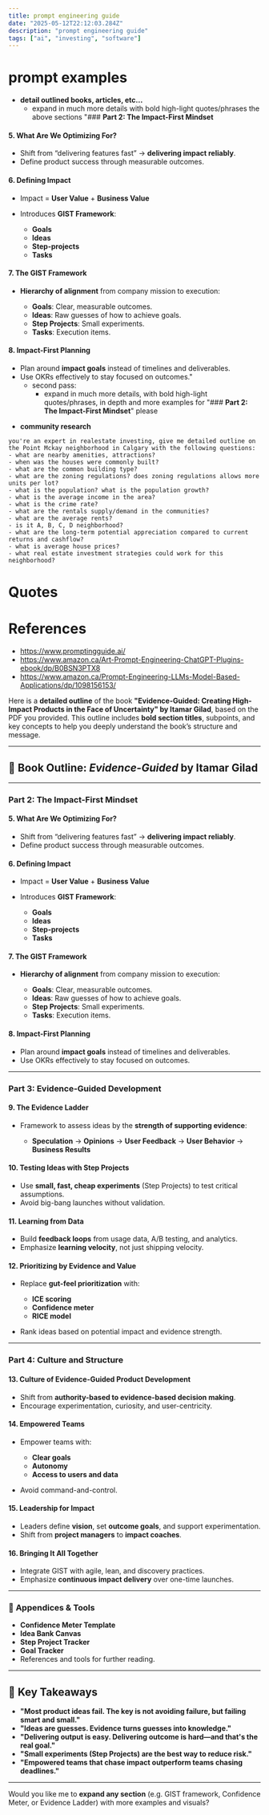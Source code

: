 ```yaml
---
title: prompt engineering guide
date: "2025-05-12T22:12:03.284Z"
description: "prompt engineering guide"
tags: ["ai", "investing", "software"]
---
```


# prompt examples

- **detail outlined books, articles, etc...**
  - expand in much more details with bold high-light quotes/phrases the above sections "### **Part 2: The Impact-First Mindset**

#### **5. What Are We Optimizing For?**

* Shift from “delivering features fast” → **delivering impact reliably**.
* Define product success through measurable outcomes.

#### **6. Defining Impact**

* Impact = **User Value** + **Business Value**
* Introduces **GIST Framework**:

  * **Goals**
  * **Ideas**
  * **Step-projects**
  * **Tasks**

#### **7. The GIST Framework**

* **Hierarchy of alignment** from company mission to execution:

  * **Goals**: Clear, measurable outcomes.
  * **Ideas**: Raw guesses of how to achieve goals.
  * **Step Projects**: Small experiments.
  * **Tasks**: Execution items.

#### **8. Impact-First Planning**

* Plan around **impact goals** instead of timelines and deliverables.
* Use OKRs effectively to stay focused on outcomes."
  - second pass:
    - expand in much more details, with bold high-light quotes/phrases, in depth and more examples for "### **Part 2: The Impact-First Mindset**" please


- **community research**

```
you're an expert in realestate investing, give me detailed outline on the Point Mckay neighborhood in Calgary with the following questions:
- what are nearby amenities, attractions?
- when was the houses were commonly built?
- what are the common building type?
- what are the zoning regulations? does zoning regulations allows more units per lot?
- what is the population? what is the population growth?
- what is the average income in the area?
- what is the crime rate?
- what are the rentals supply/demand in the communities?
- what are the average rents?
- is it A, B, C, D neighborhood?
- what are the long-term potential appreciation compared to current returns and cashflow?
- what is average house prices?
- what real estate investment strategies could work for this neighborhood?
```


# Quotes


# References
- https://www.promptingguide.ai/
- https://www.amazon.ca/Art-Prompt-Engineering-ChatGPT-Plugins-ebook/dp/B0BSN3PTX8
- https://www.amazon.ca/Prompt-Engineering-LLMs-Model-Based-Applications/dp/1098156153/


Here is a **detailed outline** of the book **"Evidence-Guided: Creating High-Impact Products in the Face of Uncertainty" by Itamar Gilad**, based on the PDF you provided. This outline includes **bold section titles**, subpoints, and key concepts to help you deeply understand the book’s structure and message.

---

## 📘 **Book Outline: *Evidence-Guided* by Itamar Gilad**


---

### **Part 2: The Impact-First Mindset**

#### **5. What Are We Optimizing For?**

* Shift from “delivering features fast” → **delivering impact reliably**.
* Define product success through measurable outcomes.

#### **6. Defining Impact**

* Impact = **User Value** + **Business Value**
* Introduces **GIST Framework**:

  * **Goals**
  * **Ideas**
  * **Step-projects**
  * **Tasks**

#### **7. The GIST Framework**

* **Hierarchy of alignment** from company mission to execution:

  * **Goals**: Clear, measurable outcomes.
  * **Ideas**: Raw guesses of how to achieve goals.
  * **Step Projects**: Small experiments.
  * **Tasks**: Execution items.

#### **8. Impact-First Planning**

* Plan around **impact goals** instead of timelines and deliverables.
* Use OKRs effectively to stay focused on outcomes.

---

### **Part 3: Evidence-Guided Development**

#### **9. The Evidence Ladder**

* Framework to assess ideas by the **strength of supporting evidence**:

  * **Speculation** → **Opinions** → **User Feedback** → **User Behavior** → **Business Results**

#### **10. Testing Ideas with Step Projects**

* Use **small, fast, cheap experiments** (Step Projects) to test critical assumptions.
* Avoid big-bang launches without validation.

#### **11. Learning from Data**

* Build **feedback loops** from usage data, A/B testing, and analytics.
* Emphasize **learning velocity**, not just shipping velocity.

#### **12. Prioritizing by Evidence and Value**

* Replace **gut-feel prioritization** with:

  * **ICE scoring**
  * **Confidence meter**
  * **RICE model**
* Rank ideas based on potential impact and evidence strength.

---

### **Part 4: Culture and Structure**

#### **13. Culture of Evidence-Guided Product Development**

* Shift from **authority-based to evidence-based decision making**.
* Encourage experimentation, curiosity, and user-centricity.

#### **14. Empowered Teams**

* Empower teams with:

  * **Clear goals**
  * **Autonomy**
  * **Access to users and data**
* Avoid command-and-control.

#### **15. Leadership for Impact**

* Leaders define **vision**, set **outcome goals**, and support experimentation.
* Shift from **project managers** to **impact coaches**.

#### **16. Bringing It All Together**

* Integrate GIST with agile, lean, and discovery practices.
* Emphasize **continuous impact delivery** over one-time launches.

---

### 📌 **Appendices & Tools**

* **Confidence Meter Template**
* **Idea Bank Canvas**
* **Step Project Tracker**
* **Goal Tracker**
* References and tools for further reading.

---

## 🧠 **Key Takeaways**

* **"Most product ideas fail. The key is not avoiding failure, but failing smart and small."**
* **"Ideas are guesses. Evidence turns guesses into knowledge."**
* **"Delivering output is easy. Delivering outcome is hard—and that's the real goal."**
* **"Small experiments (Step Projects) are the best way to reduce risk."**
* **"Empowered teams that chase impact outperform teams chasing deadlines."**

---

Would you like me to **expand any section** (e.g. GIST framework, Confidence Meter, or Evidence Ladder) with more examples and visuals?
